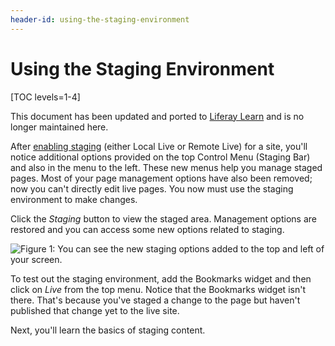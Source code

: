 ```yaml
---
header-id: using-the-staging-environment
---
```


# Using the Staging Environment

[TOC levels=1-4]

<aside class="alert alert-info">
  <span class="wysiwyg-color-blue120">This document has been updated and ported to <a href="https://learn.liferay.com/dxp/7.x/en/site-building/publishing-tools/staging.html">Liferay Learn</a> and is no longer maintained here.</span>
</aside>

After [enabling staging](/docs/7-2/user/-/knowledge_base/u/enabling-staging)
(either Local Live or Remote Live) for a site, you'll notice additional options
provided on the top Control Menu (Staging Bar) and also in the menu to the left.
These new menus help you manage staged pages. Most of your page management
options have also been removed; now you can't directly edit live pages. You now
must use the staging environment to make changes.

<!-- Removed Staging video divs. Put back when it's available for 7.2. -->

Click the *Staging* button to view the staged area. Management options are
restored and you can access some new options related to staging. 

![Figure 1: You can see the new staging options added to the top and left of your screen.](../../../../images/staging-live-page.png)

To test out the staging environment, add the Bookmarks widget and then click on
*Live* from the top menu. Notice that the Bookmarks widget isn't there. That's
because you've staged a change to the page but haven't published that change yet
to the live site.

Next, you'll learn the basics of staging content.
